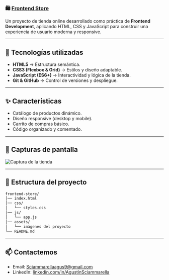 ### 🛍️ [Frontend Store](https://frontendstore-agustinsciammarella.netlify.app/)

Un proyecto de tienda online desarrollado como práctica de **Frontend Development**, aplicando HTML, CSS y JavaScript para construir una experiencia de usuario moderna y responsive.

---

## 🚀 Tecnologías utilizadas
- **HTML5** → Estructura semántica.
- **CSS3 (Flexbox & Grid)** → Estilos y diseño adaptable.
- **JavaScript (ES6+)** → Interactividad y lógica de la tienda.
- **Git & GitHub** → Control de versiones y despliegue.

---

## ✨ Características
- Catálogo de productos dinámico.
- Diseño responsive (desktop y mobile).
- Carrito de compras básico.
- Código organizado y comentado.

---

## 📸 Capturas de pantalla
![Captura de la tienda]()


---

## 📂 Estructura del proyecto
```bash
frontend-store/
│── index.html
│── css/
│   └── styles.css
│── js/
│   └── app.js
│── assets/
│   └── imágenes del proyecto
└── README.md
```

---

## 📫 Contactemos

- Email: Sciammarellaagus9@gmail.com
- LinkedIn: [linkedin.com/in/AgustínSciammarella](https://www.linkedin.com/in/agust%C3%ADn-sciammarella-385149298/)
